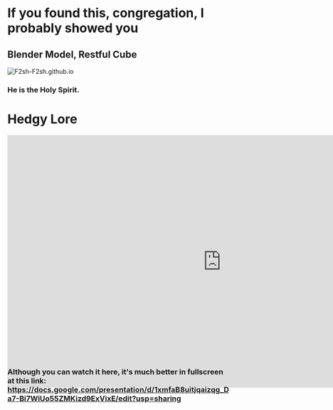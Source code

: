 # If you found this, congregation, I probably showed you

## Blender Model, Restful Cube
![F2sh-F2sh.github.io](0000-0400.gif)
### He is the Holy Spirit.

# Hedgy Lore
<div style="width: 100%; height: 500px;">
  <iframe src="https://docs.google.com/presentation/d/e/2PACX-1vQfvQ3gxWR2er2-Oc4E1vSGHHC9htc4C4mqv3OQZbJFIILeoyK8N1IsWemwjJwEGKY2fsskquh_T1fz/embed?start=true&loop=false&delayms=15000" frameborder="0" width="960" height="569" allowfullscreen="true" mozallowfullscreen="true" webkitallowfullscreen="true"></iframe>
</div>

### Although you can watch it here, it's much better in fullscreen at this link: https://docs.google.com/presentation/d/1xmfaB8uitjqaizqg_Da7-Bi7WiUo55ZMKizd9ExVixE/edit?usp=sharing
